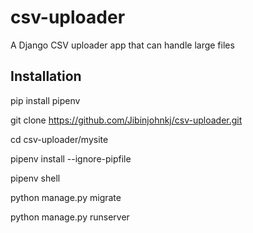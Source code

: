 # csv-uploader
A Django CSV uploader app that can handle large files


Installation
------------
pip install pipenv

git clone https://github.com/Jibinjohnkj/csv-uploader.git

cd csv-uploader/mysite

pipenv install --ignore-pipfile

pipenv shell

python manage.py migrate

python manage.py runserver

